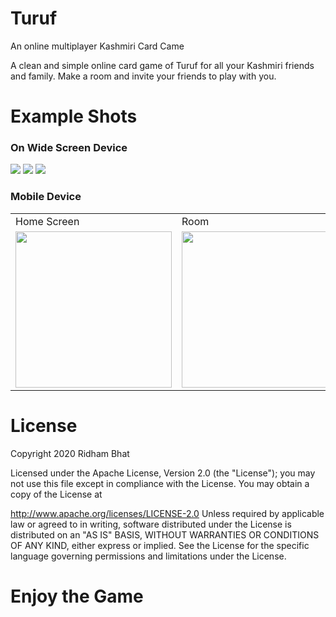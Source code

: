 # Turuf
An online multiplayer Kashmiri Card Came

A clean and simple online card game of Turuf for all your Kashmiri friends and family.
Make a room and invite your friends to play with you.

# Example Shots

### On Wide Screen Device

<image src="img/make_room_laptop.png" />

<image src="img/join_room_laptop.png" />

<image src="img/play_game_laptop.png" />

### Mobile Device

<table>
  <tr>
    <td>Home Screen</td>
     <td>Room</td>
     <td>Game</td>
  </tr>
  <tr>
    <td><image src="img/make_room_mobile.png" width=250 /></td>
    <td><image src="img/join_room_mobile.png" width=250/></td>
    <td><image src="img/play_game_mobile.png" width=250"/></td>
  </tr>
 </table>
      
# License
Copyright 2020 Ridham Bhat

Licensed under the Apache License, Version 2.0 (the "License"); you may not use this file except in compliance with the License. You may obtain a copy of the License at

http://www.apache.org/licenses/LICENSE-2.0
Unless required by applicable law or agreed to in writing, software distributed under the License is distributed on an "AS IS" BASIS, WITHOUT WARRANTIES OR CONDITIONS OF ANY KIND, either express or implied. See the License for the specific language governing permissions and limitations under the License.

# Enjoy the Game
